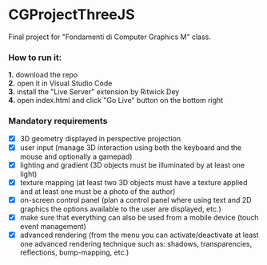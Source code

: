 # CGProjectThreeJS
Final project for "Fondamenti di Computer Graphics M" class.

### How to run it:
**1.** download the repo  
**2.** open it in Visual Studio Code  
**3.** install the "Live Server" extension by Ritwick Dey  
**4.** open index.html and click "Go Live" button on the bottom right  

### Mandatory requirements
- [x] 3D geometry displayed in perspective projection
- [x] user input (manage 3D interaction using both the keyboard and the mouse and optionally a gamepad)
- [x] lighting and gradient (3D objects must be illuminated by at least one light)
- [x] texture mapping (at least two 3D objects must have a texture applied and at least one must be a photo of the author)
- [x] on-screen control panel (plan a control panel where using text and 2D graphics the options available to the user are displayed, etc.)
- [x] make sure that everything can also be used from a mobile device (touch event management)
- [x] advanced rendering (from the menu you can activate/deactivate at least one advanced rendering technique such as: shadows, transparencies, reflections, bump-mapping, etc.)